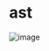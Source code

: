 # ast

![image](https://github.com/yuji-sakaguchi/ast/assets/92128100/034ba742-a1a4-41e5-b05e-f5d86473db88)
